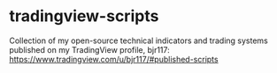 # tradingview-scripts
Collection of my open-source technical indicators and trading systems published on my TradingView profile, bjr117: https://www.tradingview.com/u/bjr117/#published-scripts
